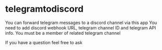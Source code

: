 # telegramtodiscord
You can forward telegram messages to a discord channel via this app
You need to add discord webhook URL, telegram channel ID and telegram API info.
You must be a member of related telegram channel


If you have a question feel free to ask
